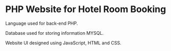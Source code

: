 # PHP Website for Hotel Room Booking 

Language used for back-end PHP.

Database used for storing information MYSQL.

Website UI designed using JavaScript, HTML and CSS.

